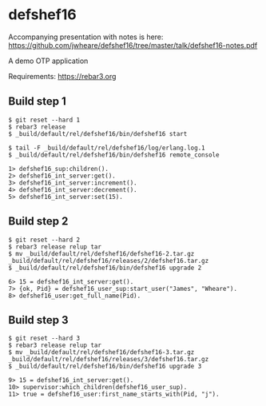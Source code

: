 defshef16
=====

Accompanying presentation with notes is here:
https://github.com/jwheare/defshef16/tree/master/talk/defshef16-notes.pdf

A demo OTP application

Requirements: https://rebar3.org

Build step 1
------------
    $ git reset --hard 1
    $ rebar3 release
    $ _build/default/rel/defshef16/bin/defshef16 start
    
    $ tail -F _build/default/rel/defshef16/log/erlang.log.1
    $ _build/default/rel/defshef16/bin/defshef16 remote_console
    
    1> defshef16_sup:children().
    2> defshef16_int_server:get().
    3> defshef16_int_server:increment().
    4> defshef16_int_server:decrement().
    5> defshef16_int_server:set(15).

Build step 2
------------
    $ git reset --hard 2
    $ rebar3 release relup tar
    $ mv _build/default/rel/defshef16/defshef16-2.tar.gz _build/default/rel/defshef16/releases/2/defshef16.tar.gz
    $ _build/default/rel/defshef16/bin/defshef16 upgrade 2
    
    6> 15 = defshef16_int_server:get().
    7> {ok, Pid} = defshef16_user_sup:start_user("James", "Wheare").
    8> defshef16_user:get_full_name(Pid).

Build step 3
------------
    $ git reset --hard 3
    $ rebar3 release relup tar
    $ mv _build/default/rel/defshef16/defshef16-3.tar.gz _build/default/rel/defshef16/releases/3/defshef16.tar.gz
    $ _build/default/rel/defshef16/bin/defshef16 upgrade 3
    
    9> 15 = defshef16_int_server:get().
    10> supervisor:which_children(defshef16_user_sup).
    11> true = defshef16_user:first_name_starts_with(Pid, "j").

